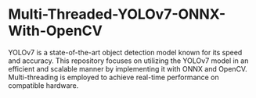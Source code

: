 # Multi-Threaded-YOLOv7-ONNX-With-OpenCV
YOLOv7 is a state-of-the-art object detection model known for its speed and accuracy. This repository focuses on utilizing the YOLOv7 model in an efficient and scalable manner by implementing it with ONNX and OpenCV. Multi-threading is employed to achieve real-time performance on compatible hardware.
